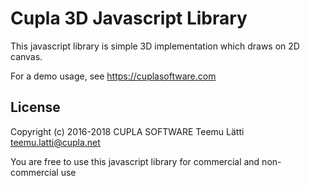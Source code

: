 # Cupla 3D Javascript Library

This javascript library is simple 3D implementation which draws on 2D canvas.

For a demo usage, see https://cuplasoftware.com

License
-------

Copyright (c) 2016-2018 CUPLA SOFTWARE Teemu Lätti teemu.latti@cupla.net

You are free to use this javascript library for commercial and non-commercial use
